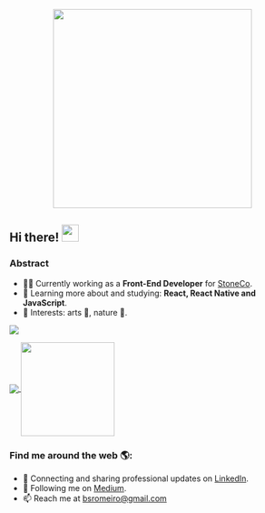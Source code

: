 <link rel="stylesheet" href="https://cdn.jsdelivr.net/gh/devicons/devicon@v2.10.1/devicon.min.css">

<p align="center">
  <a href="#">
    <img align="center" width="350" src="https://media.giphy.com/media/d7IKIDx2UwRvlfZOOM/giphy.gif" />
  </a>
</p>

## Hi there! <img src="https://raw.githubusercontent.com/iampavangandhi/iampavangandhi/master/gifs/Hi.gif" width="30px"></h2>

### Abstract

- 👨‍💻 Currently working as a **Front-End Developer** for [StoneCo](https://github.com/stone-payments).
- 🌱 Learning more about and studying: **React, React Native and JavaScript**.
- 💙 Interests: arts 🎨, nature 🌱.

<img src="https://www.codewars.com/users/obrenoco/badges/micro" />
<p align="left">
  <a href="https://github.com/anuraghazra/github-readme-stats">
    <img
      align="center"
      src="https://github-readme-stats.vercel.app/api/top-langs/?username=obrenoco&layout=compact"
    />
  </a>
  <a href="https://github.com/anuraghazra/github-readme-stats">
    <img
      align="center"
      height="165"
      src="https://github-readme-stats.vercel.app/api?username=obrenoco&count_private=true&show_icons=true&custom_title=Github%20Status&hide=issues"
    />
  </a>
</p>

### Find me around the web 🌎:

- 💼 Connecting and sharing professional updates on <a href="https://www.linkedin.com/in/brenoromeiro/">LinkedIn</a>.
- 🔭 Following me on <a href="https://medium.com/@obrenoco">Medium</a>.
- 📫 Reach me at <a href="bsromeiro@gmail.com">bsromeiro@gmail.com</a>
